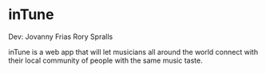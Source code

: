 # inTune
Dev:
Jovanny Frias
Rory Spralls 

inTune is a web app that will let musicians all around the world connect with their local community of people with the same music taste.
